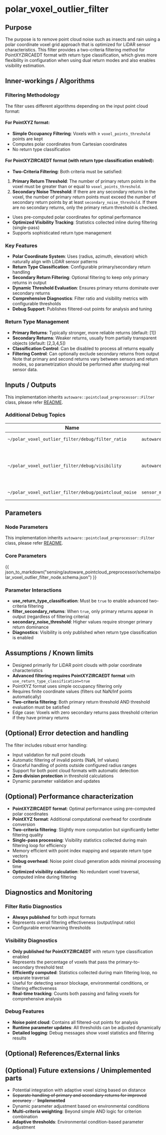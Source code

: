 # polar_voxel_outlier_filter

## Purpose

The purpose is to remove point cloud noise such as insects and rain using a polar coordinate voxel grid approach that is optimized for LiDAR sensor characteristics. This filter provides a two-criteria filtering method for PointXYZIRCAEDT format with return type classification, which gives more flexibility in configuration when using dual return modes and also enables visibility estimation.

## Inner-workings / Algorithms

### Filtering Methodology

The filter uses different algorithms depending on the input point cloud format:

#### For PointXYZ format:
- **Simple Occupancy Filtering**: Voxels with ≥ `voxel_points_threshold` points are kept
- Computes polar coordinates from Cartesian coordinates
- No return type classification

#### For PointXYZIRCAEDT format (with return type classification enabled):
- **Two-Criteria Filtering**: Both criteria must be satisfied:
1. **Primary Return Threshold**: The number of primary return points in the voxel must be greater than or equal to `voxel_points_threshold`.
2. **Secondary Noise Threshold**: If there are any secondary returns in the voxel, the number of primary return points must exceed the number of secondary return points by at least `secondary_noise_threshold`. If there are no secondary returns, only the primary return threshold is checked.
- Uses pre-computed polar coordinates for optimal performance
- **Optimized Visibility Tracking**: Statistics collected inline during filtering (single-pass)
- Supports sophisticated return type management

### Key Features

- **Polar Coordinate System**: Uses (radius, azimuth, elevation) which naturally align with LiDAR sensor patterns
- **Return Type Classification**: Configurable primary/secondary return handling
- **Secondary Return Filtering**: Optional filtering to keep only primary returns in output
- **Dynamic Threshold Evaluation**: Ensures primary returns dominate over secondary returns
- **Comprehensive Diagnostics**: Filter ratio and visibility metrics with configurable thresholds
- **Debug Support**: Publishes filtered-out points for analysis and tuning

### Return Type Management

- **Primary Returns**: Typically stronger, more reliable returns (default: [1])
- **Secondary Returns**: Weaker returns, usually from partially transparent objects (default: [2,3,4,5])
- **Classification Control**: Can be disabled to process all returns equally
- **Filtering Control**: Can optionally exclude secondary returns from output
Note that primary and second returns vary between sensors and return modes, so parametrization should be performed after studying real sensor data.

## Inputs / Outputs

This implementation inherits `autoware::pointcloud_preprocessor::Filter` class, please refer [README](../README.md).

### Additional Debug Topics

| Name                                                          | Type                            | Description                               |
| ------------------------------------------------------------- | ------------------------------- | ----------------------------------------- |
| `~/polar_voxel_outlier_filter/debug/filter_ratio`           | `autoware_internal_debug_msgs::msg::Float32Stamped` | Ratio of output to input points |
| `~/polar_voxel_outlier_filter/debug/visibility`             | `autoware_internal_debug_msgs::msg::Float32Stamped` | Ratio of voxels passing secondary return threshold test (PointXYZIRCAEDT only) |
| `~/polar_voxel_outlier_filter/debug/pointcloud_noise`       | `sensor_msgs::msg::PointCloud2` | Filtered-out points for debugging       |

## Parameters

### Node Parameters

This implementation inherits `autoware::pointcloud_preprocessor::Filter` class, please refer [README](../README.md).

### Core Parameters

{{ json_to_markdown("sensing/autoware_pointcloud_preprocessor/schema/polar_voxel_outlier_filter_node.schema.json") }}

### Parameter Interactions

- **use_return_type_classification**: Must be `true` to enable advanced two-criteria filtering
- **filter_secondary_returns**: When `true`, only primary returns appear in output (regardless of filtering criteria)
- **secondary_noise_threshold**: Higher values require stronger primary return dominance
- **Diagnostics**: Visibility is only published when return type classification is enabled

## Assumptions / Known limits

- Designed primarily for LiDAR point clouds with polar coordinate characteristics
- **Advanced filtering requires PointXYZIRCAEDT format** with `use_return_type_classification=true`
- PointXYZ format uses simple occupancy filtering only
- Requires finite coordinate values (filters out NaN/Inf points automatically)
- **Two-criteria filtering**: Both primary return threshold AND threshold evaluation must be satisfied
- Edge case: Voxels with zero secondary returns pass threshold criterion if they have primary returns

## (Optional) Error detection and handling

The filter includes robust error handling:
- Input validation for null point clouds
- Automatic filtering of invalid points (NaN, Inf values)
- Graceful handling of points outside configured radius ranges
- Support for both point cloud formats with automatic detection
- **Zero division protection** in threshold calculations
- Dynamic parameter validation and updates

## (Optional) Performance characterization

- **PointXYZIRCAEDT format**: Optimal performance using pre-computed polar coordinates
- **PointXYZ format**: Additional computational overhead for coordinate conversion
- **Two-criteria filtering**: Slightly more computation but significantly better filtering quality
- **Single-pass processing**: Visibility statistics collected during main filtering loop for efficiency
- Memory efficient with point index mapping and separate return type vectors
- **Debug overhead**: Noise point cloud generation adds minimal processing time
- **Optimized visibility calculation**: No redundant voxel traversal, computed inline during filtering

## Diagnostics and Monitoring

### Filter Ratio Diagnostics
- **Always published** for both input formats
- Represents overall filtering effectiveness (output/input ratio)
- Configurable error/warning thresholds

### Visibility Diagnostics  
- **Only published for PointXYZIRCAEDT** with return type classification enabled
- Represents the percentage of voxels that pass the primary-to-secondary threshold test
- **Efficiently computed**: Statistics collected during main filtering loop, no separate traversal
- Useful for detecting sensor blockage, environmental conditions, or filtering effectiveness
- **Real-time tracking**: Counts both passing and failing voxels for comprehensive analysis

### Debug Features
- **Noise point cloud**: Contains all filtered-out points for analysis
- **Runtime parameter updates**: All thresholds can be adjusted dynamically
- **Detailed logging**: Debug messages show voxel statistics and filtering results

## (Optional) References/External links

## (Optional) Future extensions / Unimplemented parts

- Potential integration with adaptive voxel sizing based on distance
- ~~Separate handling of primary and secondary returns for improved accuracy~~ ✅ **Implemented**
- Dynamic parameter adjustment based on environmental conditions
- **Multi-criteria weighting**: Beyond simple AND logic for criterion combination
- **Adaptive thresholds**: Environmental condition-based parameter adjustment
